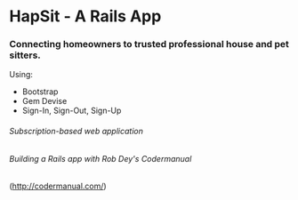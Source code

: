 HapSit - A Rails App
======
### Connecting homeowners to trusted professional house and pet sitters.

Using: 
- Bootstrap
- Gem Devise
- Sign-In, Sign-Out, Sign-Up

###### Subscription-based web application
###### Building a Rails app with Rob Dey's Codermanual
(http://codermanual.com/)
